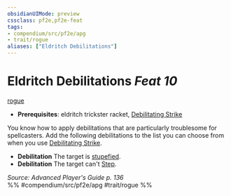 ```yaml
---
obsidianUIMode: preview
cssclass: pf2e,pf2e-feat
tags:
- compendium/src/pf2e/apg
- trait/rogue
aliases: ["Eldritch Debilitations"]
---
```

# Eldritch Debilitations  *Feat 10*  
[rogue](rules/traits/rogue.md)  

- **Prerequisites**: eldritch trickster racket, [Debilitating Strike](rules/actions/debilitating-strike.md)

You know how to apply debilitations that are particularly troublesome for spellcasters. Add the following debilitations to the list you can choose from when you use [Debilitating Strike](rules/actions/debilitating-strike.md).

- **Debilitation** The target is [stupefied](rules/conditions.md#Stupefied).
- **Debilitation** The target can't [Step](rules/actions/step.md).

*Source: Advanced Player's Guide p. 136*  
%% #compendium/src/pf2e/apg #trait/rogue %%